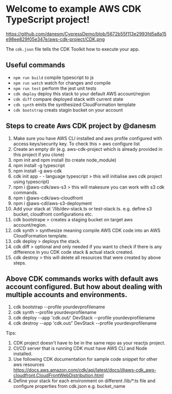 # Welcome to example AWS CDK TypeScript project!

https://github.com/danesm/CypressDemo/blob/5672b55f113e2993fd5a8a15e98ee829f05e347e/aws-cdk-project/CDK.png


The `cdk.json` file tells the CDK Toolkit how to execute your app.

## Useful commands

 * `npm run build`   compile typescript to js
 * `npm run watch`   watch for changes and compile
 * `npm run test`    perform the jest unit tests
 * `cdk deploy`      deploy this stack to your default AWS account/region
 * `cdk diff`        compare deployed stack with current state
 * `cdk synth`       emits the synthesized CloudFormation template
 * `cdk bootstrap`   creats stagin bucket on your account 



## Steps to create Aws CDK project by @danesm

1. Make sure you have AWS CLI installed and aws profile configured with access keys/security key. To check this > aws configure list
2. Create an empty dir (e.g. aws-cdk-project which is already provided in this project if you clone) 
3. npm init and npm install (to create node_module)
4. npm install -g typescript 
5. npm install -g aws-cdk  
6. cdk init app - - language typescript  > this will initialise aws cdk project using typescript)
7. npm i @aws-cdk/aws-s3  > this will makesure you can work with s3 cdk commands.
8. npm i @aws-cdk/aws-cloudfront
9. npm i @aws-cdl/aws-s3-deployment
10. Add your stack at '/lib/dev-stack.ts or test-stack.ts. e.g. define s3 bucket, cloudfront configurations etc.
11. cdk bootstrape  >  creates a staging bucket on target aws account/region. 
12. cdk synth       >  synthesize meaning compile AWS CDK code into an AWS CloudFormation template.  
13. cdk deploy      >  deploys the stack. 
14. cdk diff        >  optional and only needed if you want to check if there is any difference in you CDK code stack & actual stack created.
15. cdk destroy     >  this will delete all resources that were created by above steps.

## Above CDK commands works with default aws account configured. But how about dealing with multiple accounts and environments. 

1. cdk bootstrap --profile yourdevprofilename 
2. cdk synth     --profile yourdevprofilename
3. cdk deploy --app 'cdk.out/'  DevStack --profile yourdevprofilename
4. cdk destroy --app 'cdk.out/' DevStack --profile yourdevprofilename


Tips: 

1. CDK project doesn't have to be in the same repo as your reactjs project. 
2. CI/CD server that is running CDK must have AWS CLI and Node installed. 
3. Use following CDK documentation for sample code snippet for other aws resources https://docs.aws.amazon.com/cdk/api/latest/docs/@aws-cdk_aws-cloudfront.CloudFrontWebDistribution.html
4. Define your stack for each environment on different /lib/*.ts file and configure properties from cdk.json e.g. bucket_name 

  


